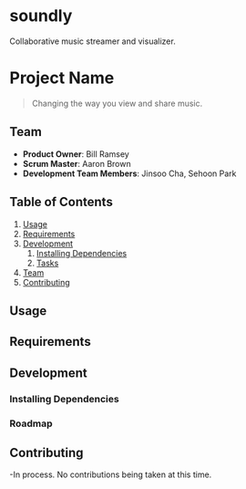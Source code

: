 # soundly
Collaborative music streamer and visualizer.

# Project Name

> Changing the way you view and share music.

## Team

  - __Product Owner__: Bill Ramsey
  - __Scrum Master__: Aaron Brown
  - __Development Team Members__: Jinsoo Cha, Sehoon Park

## Table of Contents

1. [Usage](#Usage)
1. [Requirements](#requirements)
1. [Development](#development)
    1. [Installing Dependencies](#installing-dependencies)
    1. [Tasks](#tasks)
1. [Team](#team)
1. [Contributing](#contributing)

## Usage

## Requirements

## Development

### Installing Dependencies

### Roadmap

## Contributing

-In process. No contributions being taken at this time.
